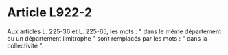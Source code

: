 # Article L922-2

Aux articles L. 225-36 et L. 225-65, les mots : " dans le même département ou un département limitrophe " sont remplacés par les mots : " dans la collectivité ".